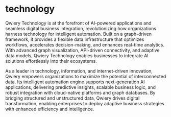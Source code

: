 # technology
Qwiery Technology is at the forefront of AI-powered applications and seamless digital business integration, revolutionizing how organizations harness technology for intelligent automation. Built on a graph-driven framework, it provides a flexible data infrastructure that optimizes workflows, accelerates decision-making, and enhances real-time analytics. With advanced graph visualization, API-driven connectivity, and adaptive data models, Qwiery Technology enables businesses to integrate AI solutions effortlessly into their ecosystems.

As a leader in technology, information, and internet-driven innovation, Qwiery empowers organizations to maximize the potential of interconnected data. Its intelligent automation engine supports next-generation AI applications, delivering predictive insights, scalable business logic, and robust integration with cloud-native platforms and graph databases. By bridging structured and unstructured data, Qwiery drives digital transformation, enabling enterprises to deploy adaptive business strategies with enhanced efficiency and intelligence.
